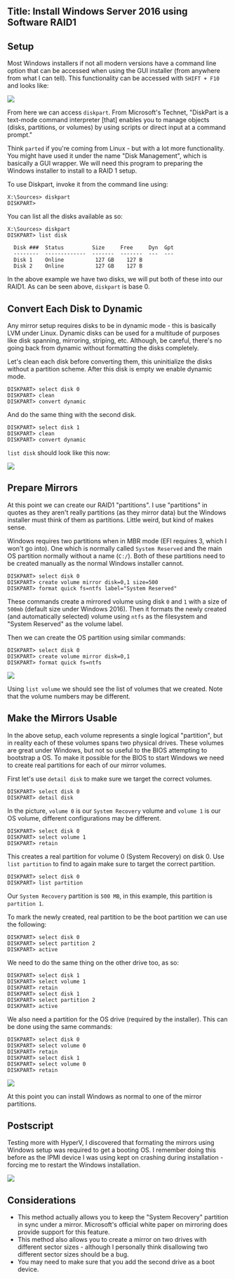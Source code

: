 Title: Install Windows Server 2016 using Software RAID1
---

## Setup

Most Windows installers if not all modern versions have a command line option that can be accessed when using the GUI installer (from anywhere from what I can tell). This functionality can be accessed with `SHIFT + F10` and looks like:

![](/content/images/2017/command-line.png)

From here we can access `diskpart`. From Microsoft's Technet, "DiskPart is a text-mode command interpreter [that] enables you to manage objects (disks, partitions, or volumes) by using scripts or direct input at a command prompt."

Think `parted` if you're coming from Linux - but with a lot more functionality. You might have used it under the name "Disk Management", which is basically a GUI wrapper. We will need this program to preparing the Windows installer to install to a RAID 1 setup.

To use Diskpart, invoke it from the command line using:

```
X:\Sources> diskpart
DISKPART> 
```

You can list all the disks available as so:

```
X:\Sources> diskpart
DISKPART> list disk

  Disk ###  Status         Size     Free     Dyn  Gpt
  --------  -------------  -------  -------  ---  ---
  Disk 1    Online          127 GB    127 B        
  Disk 2    Online          127 GB    127 B        

```
In the above example we have two disks, we will put both of these into our RAID1. As can be seen above, `diskpart` is base 0.

## Convert Each Disk to Dynamic

Any mirror setup requires disks to be in dynamic mode - this is basically LVM under Linux. Dynamic disks can be used for a multitude of purposes like disk spanning, mirroring, striping, etc. Although, be careful, there's no going back from dynamic without formatting the disks completely. 

Let's clean each disk before converting them, this uninitialize the disks without a partition scheme. After this disk is empty we enable dynamic mode.
```
DISKPART> select disk 0
DISKPART> clean
DISKPART> convert dynamic
```
And do the same thing with the second disk.
```
DISKPART> select disk 1
DISKPART> clean
DISKPART> convert dynamic
```

`list disk` should look like this now:

![](/content/images/2017/dynamic-disks.png)

## Prepare Mirrors

At this point we can create our RAID1 "partitions". I use "partitions" in quotes as they aren't really partitions (as they mirror data) but the Windows installer must think of them as partitions. Little weird, but kind of makes sense. 

Windows requires two partitions when in MBR mode (EFI requires 3, which I won't go into). One which is normally called `System Reserved` and the main OS partition normally without a name (`C:/`). Both of these partitions need to be created manually as the normal Windows installer cannot.

```
DISKPART> select disk 0
DISKPART> create volume mirror disk=0,1 size=500
DISKPART> format quick fs=ntfs label="System Reserved"

```
These commands create a mirrored volume using disk `0` and `1` with a size of `500mb` (default size under Windows 2016). Then it formats the newly created (and automatically selected) volume using `ntfs` as the filesystem and "System Reserved" as the volume label.

Then we can create the OS partition using similar commands: 
```
DISKPART> select disk 0
DISKPART> create volume mirror disk=0,1
DISKPART> format quick fs=ntfs
```

![](/content/images/2017/formatted-volumes.png)

Using `list volume` we should see the list of volumes that we created. Note that the volume numbers may be different.

## Make the Mirrors Usable

In the above setup, each volume represents a single logical "partition", but in reality each of these volumes spans two physical drives. These volumes are great under Windows, but not so useful to the BIOS attempting to bootstrap a OS. To make it possible for the BIOS to start Windows we need to create real partitions for each of our mirror volumes. 

First let's use `detail disk` to make sure we target the correct volumes.
```
DISKPART> select disk 0
DISKPART> detail disk
```

In the picture, `volume 0` is our `System Recovery` volume and `volume 1` is our OS volume, different configurations may be different.

```
DISKPART> select disk 0
DISKPART> select volume 1
DISKPART> retain
```
This creates a real partition for volume 0 (System Recovery) on disk 0. Use `list partition` to find to again make sure to target the correct partition.

```
DISKPART> select disk 0
DISKPART> list partition
```

Our `System Recovery` partition is `500 MB`, in this example, this partition is `partition 1`.

To mark the newly created, real partition to be the boot partition we can use the following:
```
DISKPART> select disk 0
DISKPART> select partition 2
DISKPART> active
```
We need to do the same thing on the other drive too, as so:

```
DISKPART> select disk 1
DISKPART> select volume 1
DISKPART> retain
DISKPART> select disk 1
DISKPART> select partition 2
DISKPART> active
```

We also need a partition for the OS drive (required by the installer). This can be done using the same commands:

```
DISKPART> select disk 0
DISKPART> select volume 0
DISKPART> retain
DISKPART> select disk 1
DISKPART> select volume 0
DISKPART> retain
```

![](/content/images/2017/installed.png)

At this point you can install Windows as normal to one of the mirror partitions.

## Postscript

Testing more with HyperV, I discovered that formating the mirrors using Windows setup was required to get a booting OS. I remember doing this before as the IPMI device I was using kept on crashing during installation - forcing me to restart the Windows installation.

![](/content/images/2017/formatting-drives.gif)

## Considerations

- This method actually allows you to keep the "System Recovery" partition in sync under a mirror. Microsoft's official white paper on mirroring does provide support for this feature.
- This method also allows you to create a mirror on two drives with different sector sizes - although I personally think disallowing two different sector sizes should be a bug.
- You may need to make sure that you add the second drive as a boot device.